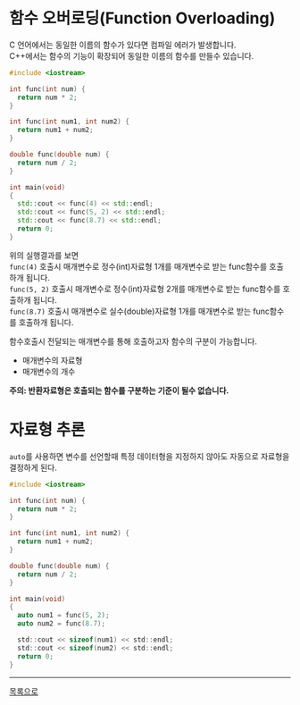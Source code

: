 # 함수 오버로딩(Function Overloading)

C 언어에서는 동일한 이름의 함수가 있다면 컴파일 에러가 발생합니다.  
C++에서는 함수의 기능이 확장되어 동일한 이름의 함수를 만들수 있습니다.

```cpp
#include <iostream>

int func(int num) {
  return num * 2;
}

int func(int num1, int num2) {
  return num1 + num2;
}

double func(double num) {
  return num / 2;
}

int main(void)
{
  std::cout << func(4) << std::endl;
  std::cout << func(5, 2) << std::endl;
  std::cout << func(8.7) << std::endl;
  return 0;
}
```
위의 실행결과를 보면   
`func(4)` 호출시 매개변수로 정수(int)자료형 1개를 매개변수로 받는 func함수를 호출하개 됩니다.  
`func(5, 2)` 호출시 매개변수로 정수(int)자료형 2개를 매개변수로 받는 func함수를 호출하개 됩니다.   
`func(8.7)` 호출시 매개변수로 실수(double)자료형 1개를 매개변수로 받는 func함수를 호출하개 됩니다.

함수호출시 전달되는 매개변수를 통해 호출하고자 함수의 구분이 가능합니다.
- 매개변수의 자료형
- 매개변수의 개수

**주의: 반환자료형은 호출되는 함수를 구분하는 기준이 될수 없습니다.**

# 자료형 추론

`auto`를 사용하면 변수를 선언할때 특정 데이터형을 지정하지 않아도 자동으로 자료형을 결정하게 된다.

```c
#include <iostream>

int func(int num) {
  return num * 2;
}

int func(int num1, int num2) {
  return num1 + num2;
}

double func(double num) {
  return num / 2;
}

int main(void)
{
  auto num1 = func(5, 2);
  auto num2 = func(8.7);

  std::cout << sizeof(num1) << std::endl;
  std::cout << sizeof(num2) << std::endl;
  return 0;
}
```
---
[목록으로](https://github.com/moosin76/cpp_tutorial)
